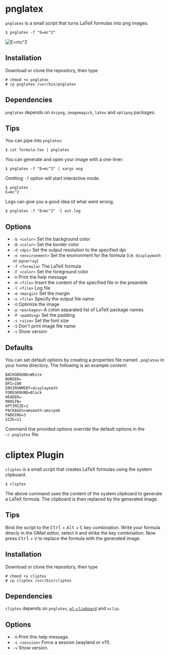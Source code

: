 # pnglatex
`pnglatex` is a small script that turns LaTeX formulas into png images.

    $ pnglatex -f "E=mc^2"

![E=mc^2](https://raw.githubusercontent.com/mneri/pnglatex/master/example.png)

## Installation
Download or clone the repository, then type

    # chmod +x pnglatex
    # cp pnglatex /usr/bin/pnglatex

## Dependencies
`pnglatex` depends on `dvipng`, `imagemagick`, `latex` and `optipng` packages.

## Tips
You can pipe into `pnglatex`:

    $ cat formula.tex | pnglatex

You can generate and open your image with a one-liner:

    $ pnglatex -f "E=mc^2" | xargs eog

Omitting `-f` option will start interactive mode.

    $ pnglatex
    E=mc^2

Logs can give you a good idea of what went wrong.

    $ pnglatex -f "E=mc^2" -l out.log

## Options
+ `-b <color>` Set the background color
+ `-B <color>` Set the border color
+ `-d <dpi>` Set the output resolution to the specified dpi
+ `-e <environment>` Set the environment for the formula (i.e. `displaymath` or `eqnarray`)
+ `-f <formula>` The LaTeX formula
+ `-F <color>` Set the foreground color
+ `-h` Print the help message
+ `-H <file>` Insert the content of the specified file in the preamble
+ `-l <file>` Log file
+ `-m <margin>` Set the margin
+ `-o <file>` Specify the output file name
+ `-O` Optimize the image
+ `-p <packages>` A colon separated list of LaTeX package names
+ `-P <padding>` Set the padding
+ `-s <size>` Set the font size
+ `-S` Don't print image file name
+ `-v` Show version

## Defaults
You can set default options by creating a properties file named `.pnglatex` in your home directory. The
following is an example content:

    BACKGROUND=White
    BORDER=
    DPI=180
    ENVIRONMENT=displaymath
    FOREGROUND=Black
    HEADER=
    MARGIN=
    OPTIMIZE=1
    PACKAGES=amsmath:amssymb
    PADDING=3
    SIZE=11

Command line provided options override the default options in the `~/.pnglatex` file.

# cliptex Plugin
`cliptex` is a small script that creates LaTeX formulas using the system clipboard.

    $ cliptex

The above command uses the content of the system clipboard to generate a LaTeX formula. The clipboard is then replaced by the
generated image.

## Tips
Bind the script to the <kbd>Ctrl</kbd> + <kbd>Alt</kbd> + <kbd>C</kbd> key combination. Write your formula direcly in the GMail
editor, select it and strike the key combination. Now press <kbd>Ctrl</kbd> + <kbd>V</kbd> to replace the formula with the
generated image.

## Installation
Download or clone the repository, then type

    # chmod +x cliptex
    # cp cliptex /usr/bin/cliptex

## Dependencies
`cliptex` depends on `pnglatex`, [`wl-clipboard`](https://github.com/bugaevc/wl-clipboard) and `xclip`.

## Options
+ `-h` Print this help message.
+ `-s <session>` Force a session (wayland or x11).
+ `-v` Show version.
